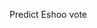 Predict Eshoo vote 

<!---
ElinorZhang0/ElinorZhang0 is a ✨ special ✨ repository because its `README.md` (this file) appears on your GitHub profile.
You can click the Preview link to take a look at your changes.
--->
